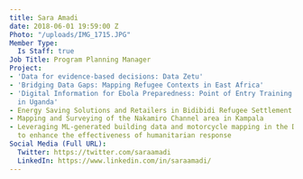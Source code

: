 ```yaml
---
title: Sara Amadi
date: 2018-06-01 19:59:00 Z
Photo: "/uploads/IMG_1715.JPG"
Member Type:
  Is Staff: true
Job Title: Program Planning Manager
Project:
- 'Data for evidence-based decisions: Data Zetu'
- 'Bridging Data Gaps: Mapping Refugee Contexts in East Africa'
- 'Digital Information for Ebola Preparedness: Point of Entry Training and Data Collection
  in Uganda'
- Energy Saving Solutions and Retailers in Bidibidi Refugee Settlement
- Mapping and Surveying of the Nakamiro Channel area in Kampala
- Leveraging ML-generated building data and motorcycle mapping in the DRC and Uganda
  to enhance the effectiveness of humanitarian response
Social Media (Full URL):
  Twitter: https://twitter.com/saraamadi
  LinkedIn: https://www.linkedin.com/in/saraamadi/
---
```


